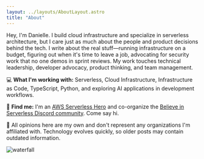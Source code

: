 ```yaml
---
layout: ../layouts/AboutLayout.astro
title: "About"
---
```


Hey, I'm Danielle. I build cloud infrastructure and specialize in serverless architecture, but I care just as much about the people and product decisions behind the tech. I write about the real stuff—running infrastructure on a budget, figuring out when it's time to leave a job, advocating for security work that no one demos in sprint reviews. My work touches technical leadership, developer advocacy, product thinking, and team management.

💻 **What I'm working with:** Serverless, Cloud Infrastructure, Infrastructure as Code, TypeScript, Python, and exploring AI applications in development workflows.

📍 **Find me:** I'm an <a href="https://builder.aws.com/community/@deeheber" target="_blank">AWS Serverless Hero</a> and co-organize the <a href="https://www.believeinserverless.com/" target="_blank">Believe in Serverless Discord community</a>. Come say hi.

📣 All opinions here are my own and don't represent any organizations I'm affiliated with. Technology evolves quickly, so older posts may contain outdated information.

![waterfall](/assets/waterfall.jpg)
